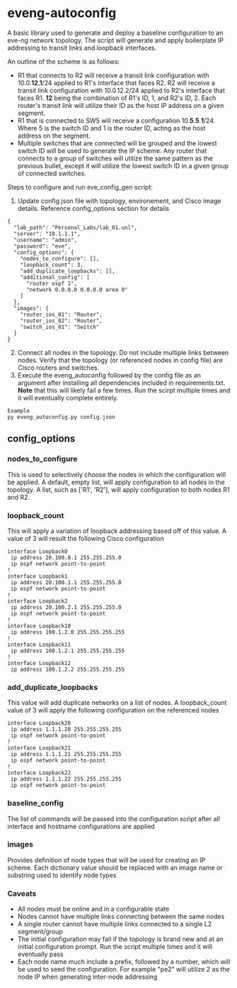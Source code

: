 # eveng-autoconfig

A basic library used to generate and deploy a baseline configuration to an eve-ng network topology. The script will generate and apply boilerplate IP addressing to transit links and loopback interfaces.

An outline of the scheme is as follows:
- R1 that connects to R2 will receive a transit link configuration with 10.0.**12.1**/24 applied to R1's interface that faces R2. R2 will receive a transit link configuration with 10.0.12.2/24 applied to R2's interface that faces R1. **12** being the combination of R1's ID, 1, and R2's ID, 2. Each router's transit link will utilize their ID as the host IP address on a given segment. 
- R1 that is connected to SW5 will receive a configuration 10.**5**.**5**.**1**/24. Where 5 is the switch ID and 1 is the router ID, acting as the host address on the segment.
- Multiple switches that are connected will be grouped and the lowest switch ID will be used to generate the IP scheme. Any router that connects to a group of switches will utilize the same pattern as the previous bullet, except it will utilize the lowest switch ID in a given group of connected switches. 

Steps to configure and run eve_config_gen script:
1. Update config.json file with topology, environement, and Cisco image details. Reference config_options section for details

```
{
  "lab_path": "Personal_Labs/lab_01.unl",
  "server": "10.1.1.1",
  "username": "admin",
  "password": "eve",
  "config_options": {
    "nodes_to_configure": [],
    "loopback_count": 3,
    "add_duplicate_loopbacks": [],
    "additional_config": [
      "router ospf 1", 
      "network 0.0.0.0 0.0.0.0 area 0"
    ]
  },
  "images": {
    "router_ios_01": "Router",
    "router_ios_02": "Router",
    "switch_ios_01": "Switch"
  }
}
```
2. Connect all nodes in the topology. Do not include multiple links between nodes. Verify that the topology (or referenced nodes in config file) are Cisco routers and switches.
3. Execute the eveng_autoconfig followed by the config file as an argument after installing all dependencies included in requirements.txt. **Note** that this will likely fail a few times. Run the scirpt multiple times and it will eventually complete entirely. 

```
Example
py eveng_autoconfig.py config.json
```

## config_options

### nodes_to_configure
This is used to selectively choose the nodes in which the configuration will be applied. A default, empty list, will apply configuration to all nodes in the topology. A list, such as ['R1', 'R2'], will apply configuration to both nodes R1 and R2.

### loopback_count
This will apply a variation of loopback addressing based off of this value. A value of 3 will result the following Cisco configuration
```
interface Loopback0
 ip address 20.100.0.1 255.255.255.0
 ip ospf network point-to-point
!
interface Loopback1
 ip address 20.100.1.1 255.255.255.0
 ip ospf network point-to-point
!
interface Loopback2
 ip address 20.100.2.1 255.255.255.0
 ip ospf network point-to-point
!
interface Loopback10
 ip address 100.1.2.0 255.255.255.255
!
interface Loopback11
 ip address 100.1.2.1 255.255.255.255
!
interface Loopback12
 ip address 100.1.2.2 255.255.255.255
```
### add_duplicate_loopbacks
This value will add duplicate networks on a list of nodes. A loopback_count value of 3 will apply the following configuration on the referenced nodes
```
interface Loopback20
 ip address 1.1.1.20 255.255.255.255
 ip ospf network point-to-point
!
interface Loopback21
 ip address 1.1.1.21 255.255.255.255
 ip ospf network point-to-point
!
interface Loopback22
 ip address 1.1.1.22 255.255.255.255
 ip ospf network point-to-point
```

### baseline_config
The list of commands will be passed into the configuration script after all interface and hostname configurations are applied

### images
Provides definition of node types that will be used for creating an IP scheme. Each dictionary value should be replaced with an image name or substring used to identify node types

### Caveats
- All nodes must be online and in a configurable state
- Nodes cannot have multiple links connecting between the same nodes
- A single router cannot have multiple links connected to a single L2 segment/group
- The initial configuration may fail if the topology is brand new and at an initial configuration prompt. Run the script multiple times and it will eventually pass
- Each node name much include a prefix, followed by a number, which will be used to seed the configuration. For example "pe2" will utilize 2 as the node IP when generating inter-node addressing